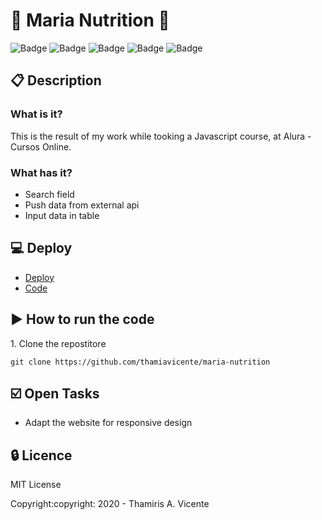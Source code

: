 # :green_apple: Maria Nutrition :green_apple:

![Badge](https://img.shields.io/static/v1?label=Status&message=Conclued&color=brigthgreen&style=flat)
![Badge](https://img.shields.io/static/v1?label=Licence&message=MIT&color=blueviolet&style=flat)
![Badge](https://img.shields.io/static/v1?label=Language&message=HTML_5&color=red&style=flat)
![Badge](https://img.shields.io/static/v1?label=Language&message=CSS_3&color=orange&style=flat)
![Badge](https://img.shields.io/static/v1?label=Language&message=JavaScript&color=yellow&style=flat&)

## :clipboard: Description
### What is it?
<p>This is the result of my work while tooking a Javascript course, at Alura - Cursos Online.</p>

### What has it?
- Search field
- Push data from external api
- Input data in table

## :computer: Deploy
- [Deploy](https://thamiavicente.github.io/maria-nutrition/)
- [Code](https://github.com/thamiavicente/maria-nutrition)

## :arrow_forward: How to run the code
<p>1. Clone the repostitore</p>

```
git clone https://github.com/thamiavicente/maria-nutrition
```

## :ballot_box_with_check: Open Tasks

- Adapt the website for responsive design

## :lock: Licence
<p>MIT License</p>
<p>Copyright:copyright: 2020 - Thamiris A. Vicente</p>
